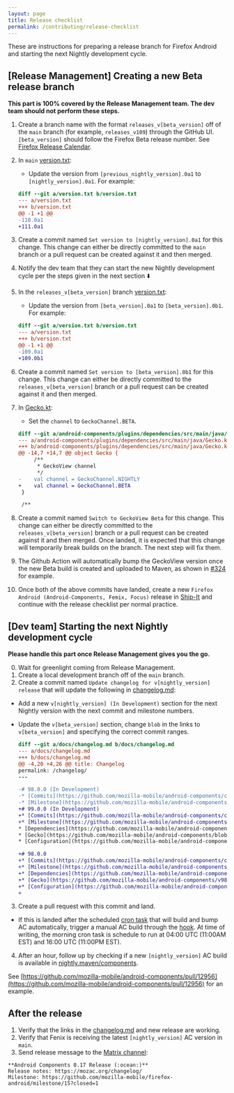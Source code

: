 ```yaml
---
layout: page
title: Release checklist
permalink: /contributing/release-checklist
---
```


These are instructions for preparing a release branch for Firefox Android and starting the next Nightly development cycle.

## [Release Management] Creating a new Beta release branch

**This part is 100% covered by the Release Management team. The dev team should not perform these steps.**

1. Create a branch name with the format `releases_v[beta_version]` off of the `main` branch (for example, `releases_v109`) through the GitHub UI.
`[beta_version]` should follow the Firefox Beta release number. See [Firefox Release Calendar](https://wiki.mozilla.org/Release_Management/Calendar).
2. In `main` [version.txt](https://github.com/mozilla-mobile/firefox-android/blob/main/version.txt):
   - Update the version from `[previous_nightly_version].0a1` to `[nightly_version].0a1`. For example:
    ```diff
    diff --git a/version.txt b/version.txt
    --- a/version.txt
    +++ b/version.txt
    @@ -1 +1 @@
    -110.0a1
    +111.0a1
    ```
3. Create a commit named `Set version to [nightly_version].0a1` for this change. This change can either be directly committed to the `main` branch or a pull request can be created against it and then merged.
3. Notify the dev team that they can start the new Nightly development cycle per the steps given in the next section ⬇️
4. In the `releases_v[beta_version]` branch [version.txt](https://github.com/mozilla-mobile/firefox-android/blob/main/version.txt):
   - Update the version from `[beta_version].0a1` to `[beta_version].0b1`. For example:

    ```diff
    diff --git a/version.txt b/version.txt
    --- a/version.txt
    +++ b/version.txt
    @@ -1 +1 @@
    -109.0a1
    +109.0b1
    ```
5. Create a commit named `Set version to [beta_version].0b1` for this change. This change can either be directly committed to the `releases_v[beta_version]` branch or a pull request can be created against it and then merged.
6. In [Gecko.kt](https://github.com/mozilla-mobile/firefox-android/blob/main/android-components/plugins/dependencies/src/main/java/Gecko.kt):
   - Set the `channel` to `GeckoChannel.BETA`.

    ```diff
    diff --git a/android-components/plugins/dependencies/src/main/java/Gecko.kt b/android-components/plugins/dependencies/src/main/java/Gecko.kt
    --- a/android-components/plugins/dependencies/src/main/java/Gecko.kt
    +++ b/android-components/plugins/dependencies/src/main/java/Gecko.kt
    @@ -14,7 +14,7 @@ object Gecko {
         /**
          * GeckoView channel
          */
    -    val channel = GeckoChannel.NIGHTLY
    +    val channel = GeckoChannel.BETA
     }

     /**
    ```
7. Create a commit named `Switch to GeckoView Beta` for this change. This change can either be directly committed to the `releases_v[beta_version]` branch or a pull request can be created against it and then merged. Once landed, it is expected that this change will temporarily break builds on the branch. The next step will fix them.
8. The Github Action will automatically bump the GeckoView version once the new Beta build is created and uploaded to Maven, as shown in [#324](https://github.com/mozilla-mobile/firefox-android/pull/324) for example.
9. Once both of the above commits have landed, create a new `Firefox Android (Android-Components, Femix, Focus)` release in [Ship-It](https://shipit.mozilla-releng.net/) and continue with the release checklist per normal practice.

## [Dev team] Starting the next Nightly development cycle

**Please handle this part once Release Management gives you the go.**

0. Wait for greenlight coming from Release Management.
1. Create a local development branch off of the `main` branch.
2. Create a commit named `Update changelog for v[nightly_version] release` that will update the following in [changelog.md](https://github.com/mozilla-mobile/firefox-android/blob/main/docs/changelog.md):
  - Add a new `v[nightly_version] (In Development)` section for the next Nightly version with the next commit and milestone numbers.
  - Update the `v[beta_version]` section, change `blob` in the links to `v[beta_version]` and specifying the correct commit ranges.

    ```diff
    diff --git a/docs/changelog.md b/docs/changelog.md
    --- a/docs/changelog.md
    +++ b/docs/changelog.md
    @@ -4,20 +4,26 @@ title: Changelog
    permalink: /changelog/
    ---

    -# 98.0.0 (In Development)
    -* [Commits](https://github.com/mozilla-mobile/android-components/compare/v97.0.0...main)
    -* [Milestone](https://github.com/mozilla-mobile/android-components/milestone/145?closed=1)
    +# 99.0.0 (In Development)
    +* [Commits](https://github.com/mozilla-mobile/android-components/compare/v98.0.0...main)
    +* [Milestone](https://github.com/mozilla-mobile/android-components/milestone/146?closed=1)
    * [Dependencies](https://github.com/mozilla-mobile/android-components/blob/main/buildSrc/src/main/java/Dependencies.kt)
    * [Gecko](https://github.com/mozilla-mobile/android-components/blob/main/buildSrc/src/main/java/Gecko.kt)
    * [Configuration](https://github.com/mozilla-mobile/android-components/blob/main/.config.yml)

    +# 98.0.0
    +* [Commits](https://github.com/mozilla-mobile/android-components/compare/v97.0.0...v98.0.0)
    +* [Milestone](https://github.com/mozilla-mobile/android-components/milestone/145?closed=1)
    +* [Dependencies](https://github.com/mozilla-mobile/android-components/v98.0.0/main/buildSrc/src/main/java/Dependencies.kt)
    +* [Gecko](https://github.com/mozilla-mobile/android-components/v98.0.0/main/buildSrc/src/main/java/Gecko.kt)
    +* [Configuration](https://github.com/mozilla-mobile/android-components/v98.0.0/main/.config.yml)
    +
    ```

3. Create a pull request with this commit and land.
  - If this is landed after the scheduled [cron task](https://github.com/mozilla-mobile/firefox-android/blob/main/.cron.yml#L13) that will build and bump AC automatically, trigger a manual AC build through the [hook](https://firefox-ci-tc.services.mozilla.com/hooks/project-releng/cron-task-mozilla-mobile-android-components%2Fnightly). At time of writing, the morning cron task is schedule to run at 04:00 UTC (11:00AM EST) and 16:00 UTC (11:00PM EST).
4. After an hour, follow up by checking if a new `[nightly_version]` AC build is available in [nightly.maven/components](https://nightly.maven.mozilla.org/?prefix=maven2/org/mozilla/components/).

See [https://github.com/mozilla-mobile/android-components/pull/12956](https://github.com/mozilla-mobile/android-components/pull/12956) for an example.

## After the release

1. Verify that the links in the [changelog.md](https://github.com/mozilla-mobile/firefox-android/blob/main/docs/changelog.md) and new release are working.
2. Verify that Fenix is receiving the latest `[nightly_version]` AC version in `main`.
3. Send release message to the [Matrix channel](https://chat.mozilla.org/#/room/#android-components:mozilla.org):
```
**Android Components 0.17 Release (:ocean:)**
Release notes: https://mozac.org/changelog/
Milestone: https://github.com/mozilla-mobile/firefox-android/milestone/15?closed=1
```
